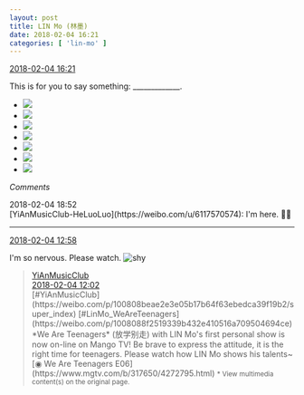```yaml
---
layout: post
title: LIN Mo (林墨)
date: 2018-02-04 16:21
categories: [ 'lin-mo' ]
---
```


<div class="weibo-info">
  <a href="https://weibo.com/6108312042/G1zdGxSwq">2018-02-04 16:21</a>
</div>

This is for you to say something: _____________.

<!-- more -->

<ul class="weibo-pic-list-3">
  <li class="weibo-pic">
    <a href="http://wx3.sinaimg.cn/mw690/006FnQZYgy1fo4hiklep7j30yi0yidpj.jpg"><img src="http://wx3.sinaimg.cn/thumb150/006FnQZYgy1fo4hiklep7j30yi0yidpj.jpg"/></a>
  </li>
  <li class="weibo-pic">
    <a href="http://wx4.sinaimg.cn/mw690/006FnQZYgy1fo4hil7wsaj30yi0yiagy.jpg"><img src="http://wx4.sinaimg.cn/thumb150/006FnQZYgy1fo4hil7wsaj30yi0yiagy.jpg"/></a>
  </li>
  <li class="weibo-pic">
    <a href="http://wx3.sinaimg.cn/mw690/006FnQZYgy1fo4him1qlfj30yi0yik06.jpg"><img src="http://wx3.sinaimg.cn/thumb150/006FnQZYgy1fo4him1qlfj30yi0yik06.jpg"/></a>
  </li>
  <li class="weibo-pic">
    <a href="http://wx4.sinaimg.cn/mw690/006FnQZYgy1fo4hiohc6zj31ux2seb2b.jpg"><img src="http://wx4.sinaimg.cn/thumb150/006FnQZYgy1fo4hiohc6zj31ux2seb2b.jpg"/></a>
  </li>
  <li class="weibo-pic">
    <a href="http://wx3.sinaimg.cn/mw690/006FnQZYgy1fo4hiqg0w4j31ux2se7wk.jpg"><img src="http://wx3.sinaimg.cn/thumb150/006FnQZYgy1fo4hiqg0w4j31ux2se7wk.jpg"/></a>
  </li>
  <li class="weibo-pic">
    <a href="http://wx1.sinaimg.cn/mw690/006FnQZYgy1fo4hizk5evj31ux2se7wk.jpg"><img src="http://wx1.sinaimg.cn/thumb150/006FnQZYgy1fo4hizk5evj31ux2se7wk.jpg"/></a>
  </li>
  <li class="weibo-pic">
    <a href="http://wx1.sinaimg.cn/mw690/006FnQZYgy1fo4hlwfylqj30yi0yiaji.jpg"><img src="http://wx1.sinaimg.cn/thumb150/006FnQZYgy1fo4hlwfylqj30yi0yiaji.jpg"/></a>
  </li>
</ul>

*Comments*

<div class="weibo-info">2018-02-04 18:52</div>
[YiAnMusicClub-HeLuoLuo](https://weibo.com/u/6117570574): I'm here. 🙋‍♂️

---

<div class="weibo-info">
  <a href="https://weibo.com/6108312042/G1xTedrd3">2018-02-04 12:58</a>
</div>

I'm so nervous. Please watch. ![shy](https://img.t.sinajs.cn/t4/appstyle/expression/ext/normal/6e/shamea_org.gif)

> <div class="weibo-post-name">
>   <a href="https://weibo.com/u/6094546964">YiAnMusicClub</a>
> </div>
> <div class="weibo-info">
>   <a href="https://weibo.com/6094546964/G1xwsosBw">2018-02-04 12:02</a>
> </div>
> [#YiAnMusicClub](https://weibo.com/p/100808beae2e3e05b17b64f63ebedca39f19b2/super_index) [#LinMo_WeAreTeenagers](https://weibo.com/p/1008088f2519339b432e410516a709504694ce) *We Are Teenagers* (放学别走) with LIN Mo's first personal show is now on-line on Mango TV! Be brave to express the attitude, it is the right time for teenagers. Please watch how LIN Mo shows his talents~  
> [◉ We Are Teenagers E06](https://www.mgtv.com/b/317650/4272795.html)  
> <small>* View multimedia content(s) on the original page.</small>
